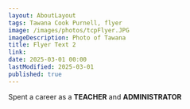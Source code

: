 ```yaml
---
layout: AboutLayout
tags: Tawana Cook Purnell, flyer
image: /images/photos/tcpFlyer.JPG
imageDescription: Photo of Tawana
title: Flyer Text 2
link:
date: 2025-03-01 00:00
lastModified: 2025-03-01
published: true
---
```


Spent a career as a **TEACHER** and **ADMINISTRATOR**
